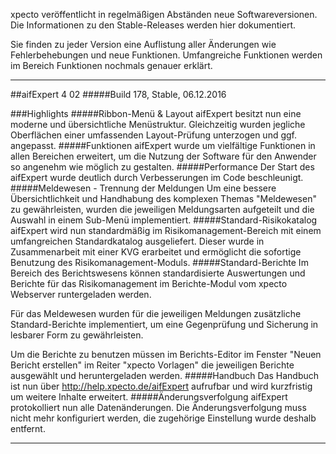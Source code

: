 
xpecto veröffentlicht in regelmäßigen Abständen neue Softwareversionen. Die Informationen zu den Stable-Releases werden hier dokumentiert.

Sie finden zu jeder Version eine Auflistung aller Änderungen wie Fehlerbehebungen und neue Funktionen. Umfangreiche Funktionen werden im Bereich Funktionen nochmals genauer erklärt.


----------

##aifExpert 4 02
#####Build 178, Stable, 06.12.2016

###Highlights
#####Ribbon-Menü & Layout
aifExpert besitzt nun eine moderne und übersichtliche Menüstruktur. Gleichzeitig wurden jegliche Oberflächen einer umfassenden Layout-Prüfung unterzogen und ggf. angepasst.
#####Funktionen
aifExpert wurde um vielfältige Funktionen in allen Bereichen erweitert, um die Nutzung der Software für den Anwender so angenehm wie möglich zu gestalten.
#####Performance
Der Start des aifExpert wurde deutlich durch Verbesserungen im Code beschleunigt.
#####Meldewesen - Trennung der Meldungen
Um eine bessere Übersichtlichkeit und Handhabung des komplexen Themas "Meldewesen" zu gewährleisten, wurden die jeweiligen Meldungsarten aufgeteilt und die Auswahl in einem Sub-Menü implementiert. 
#####Standard-Risikokatalog
aifExpert wird nun standardmäßig im Risikomanagement-Bereich mit einem umfangreichen Standardkatalog ausgeliefert. Dieser wurde in Zusammenarbeit mit einer KVG erarbeitet und ermöglicht die sofortige Benutzung des Risikomanagement-Moduls.
#####Standard-Berichte
Im Bereich des Berichtswesens können standardisierte Auswertungen und Berichte für das Risikomanagement im Berichte-Modul vom xpecto Webserver runtergeladen werden. 

Für das Meldewesen wurden für die jeweiligen Meldungen zusätzliche Standard-Berichte implementiert, um eine Gegenprüfung und Sicherung in lesbarer Form zu gewährleisten.  

Um die Berichte zu benutzen müssen im Berichts-Editor im Fenster "Neuen Bericht erstellen"  im Reiter "xpecto Vorlagen" die jeweiligen Berichte ausgewählt und heruntergeladen werden.
#####Handbuch
Das Handbuch ist nun über http://help.xpecto.de/aifExpert aufrufbar und wird kurzfristig um weitere Inhalte erweitert.
#####Änderungsverfolgung
aifExpert protokolliert nun alle Datenänderungen. Die Änderungsverfolgung muss nicht mehr konfiguriert werden, die zugehörige Einstellung wurde deshalb entfernt.


----------


